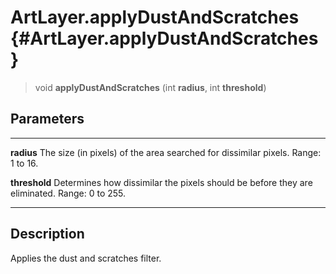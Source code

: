 ArtLayer.applyDustAndScratches {#ArtLayer.applyDustAndScratches}
==============================

> void **applyDustAndScratches** (int **radius**, int **threshold**)

Parameters
----------

  --------------- ------------------------------------------------------------
  **radius**      The size (in pixels) of the area searched for dissimilar
                  pixels. Range: 1 to 16.

  **threshold**   Determines how dissimilar the pixels should be before they
                  are eliminated. Range: 0 to 255.
  --------------- ------------------------------------------------------------

Description
-----------

Applies the dust and scratches filter.
